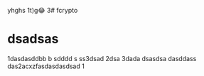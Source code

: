 

yhghs
1t)g😂
3# fcrypto
# dsadsas
1dasdasddbb
 b
sdddd
s
ss3dsad
2dsa
3dada
dsasdsa
dasddass
das2acxzfasdasdasdsad
1
